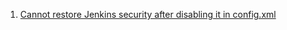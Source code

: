  1. [Cannot restore Jenkins security after disabling it in config.xml][1]
 
[1]: https://stackoverflow.com/a/51180167/8375400
